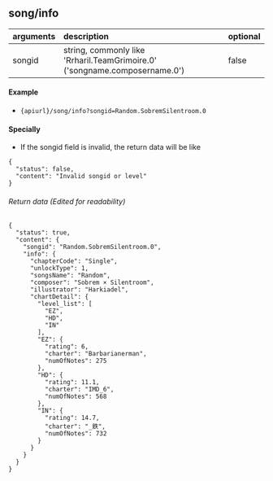 ## song/info

| arguments    | description                                                                      | optional                                        |
|:-------------|:---------------------------------------------------------------------------------|-------------------------------------------------|
| songid       | string, commonly like 'Rrharil.TeamGrimoire.0' ('songname.composername.0')       | false                                           |


#### Example

+ `{apiurl}/song/info?songid=Random.SobremSilentroom.0`

#### Specially

* If the songid field is invalid, the return data will be like

```json5
{
  "status": false,
  "content": "Invalid songid or level"
}
```

###### Return data (Edited for readability)

```json5
{
  "status": true,
  "content": {
    "songid": "Random.SobremSilentroom.0",
    "info": {
      "chapterCode": "Single",
      "unlockType": 1,
      "songsName": "Random",
      "composer": "Sobrem × Silentroom",
      "illustrator": "Harkiadel",
      "chartDetail": {
        "level_list": [
          "EZ",
          "HD",
          "IN"
        ],
        "EZ": {
          "rating": 6,
          "charter": "Barbarianerman",
          "numOfNotes": 275
        },
        "HD": {
          "rating": 11.1,
          "charter": "IMD_6",
          "numOfNotes": 568
        },
        "IN": {
          "rating": 14.7,
          "charter": "_鉄",
          "numOfNotes": 732
        }
      }
    }
  }
}
```
